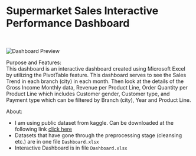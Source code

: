# Supermarket Sales Interactive Performance Dashboard
<br>

![Dashboard Preview](https://github.com/arifagus/supermarket-sales/blob/main/Dashboard%20Preview.png?raw=true)
<br>

Purpose and Features:<br>
This dashboard is an interactive dashboard created using Microsoft Excel by utilizing the PivotTable feature. This dashboard serves to see the Sales Trend in each branch (city) in each month. Then look at the details of the Gross Income Monthly data, Revenue per Product Line, Order Quantity per Product Line which includes Customer gender, Customer type, and Payment type which can be filtered by Branch (city), Year and Product Line.

About:
* I am using public dataset from kaggle. Can be downloaded at the following link [click here](https://www.kaggle.com/aungpyaeap/supermarket-sales)
* Datasets that have gone through the preprocessing stage (cleansing etc.) are in one file `Dashboard.xlsx`
* Interactive Dashboard is in file `Dashboard.xlsx`

